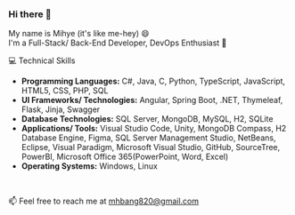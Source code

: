 ### Hi there 👋
My name is Mihye (it's like me-hey) 😄<br>
I'm a Full-Stack/ Back-End Developer, DevOps Enthusiast 🌱

💻 Technical Skills<br>
<ul>
<li><b>Programming Languages:</b> C#, Java, C, Python, TypeScript, JavaScript, HTML5, CSS, PHP, SQL</li>
<li><b>UI Frameworks/ Technologies:</b> Angular, Spring Boot, .NET, Thymeleaf, Flask, Jinja, Swagger</li>
<li><b>Database Technologies:</b> SQL Server, MongoDB, MySQL, H2, SQLite</li>
<li><b>Applications/ Tools:</b> Visual Studio Code, Unity, MongoDB Compass, H2 Database Engine, Figma, SQL Server Management Studio, NetBeans, Eclipse, Visual Paradigm, Microsoft Visual Studio, GitHub, SourceTree, PowerBI, Microsoft Office 365(PowerPoint, Word, Excel)</li>
<li><b>Operating Systems:</b> Windows, Linux</li>
</ul><br>

📫 Feel free to reach me at mhbang820@gmail.com
<!-- - 🔭 I’m currently working on ...
- 🌱 I’m currently learning ...
- 👯 I’m looking to collaborate on ...
- 🤔 I’m looking for help with ...
- 💬 Ask me about ...
- 📫 How to reach me: ...

- ⚡ Fun fact: ...   -->
